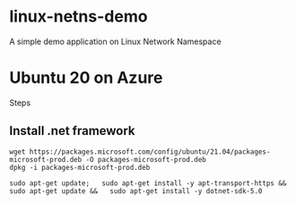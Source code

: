 # linux-netns-demo
A simple demo application on Linux Network Namespace


# Ubuntu 20 on Azure

Steps
## Install .net framework
```
wget https://packages.microsoft.com/config/ubuntu/21.04/packages-microsoft-prod.deb -O packages-microsoft-prod.deb
dpkg -i packages-microsoft-prod.deb

sudo apt-get update;   sudo apt-get install -y apt-transport-https &&   sudo apt-get update &&   sudo apt-get install -y dotnet-sdk-5.0
```
